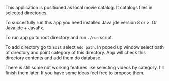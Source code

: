 This application is positioned as local movie catalog. It catalogs files in selected directories.

To succesfully run this app you need installed Java jde version 8 or >. Or Java jde + JavaFx.

To run app go to root directory and run `./run` script. 

To add directory go to `Edit` select `Add path`. In poped up window select path of directory and point category of this directory. App will check this directory contents and add them do database.

There is still some not working features like selecting videos by category. I'll finish them later. If you have some ideas feel free to propose them.

